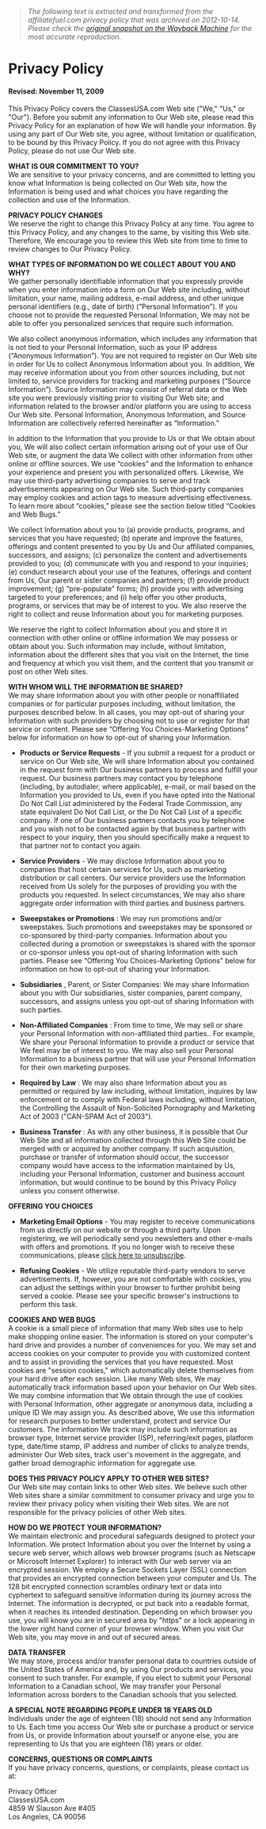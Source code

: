 > *The following text is extracted and transformed from the affiliatefuel.com privacy policy that was archived on 2012-10-14. Please check the [original snapshot on the Wayback Machine](https://web.archive.org/web/20121014063756id_/http%3A//www.classesusa.com/static/privacyPolicy) for the most accurate reproduction.*

# Privacy Policy

####  Revised: November 11, 2009 

This Privacy Policy covers the ClassesUSA.com Web site ("We," "Us," or "Our"). Before you submit any information to Our Web site, please read this Privacy Policy for an explanation of how We will handle your information. By using any part of Our Web site, you agree, without limitation or qualification, to be bound by this Privacy Policy. If you do not agree with this Privacy Policy, please do not use Our Web site. 

**WHAT IS OUR COMMITMENT TO YOU?**   
We are sensitive to your privacy concerns, and are committed to letting you know what Information is being collected on Our Web site, how the Information is being used and what choices you have regarding the collection and use of the Information. 

**PRIVACY POLICY CHANGES**   
We reserve the right to change this Privacy Policy at any time. You agree to this Privacy Policy, and any changes to the same, by visiting this Web site. Therefore, We encourage you to review this Web site from time to time to review changes to Our Privacy Policy. 

**WHAT TYPES OF INFORMATION DO WE COLLECT ABOUT YOU AND WHY?**   
We gather personally identifiable information that you expressly provide when you enter information into a form on Our Web site including, without limitation, your name, mailing address, e-mail address, and other unique personal identifiers (e.g., date of birth) (“Personal Information”). If you choose not to provide the requested Personal Information, We may not be able to offer you personalized services that require such information. 

We also collect anonymous information, which includes any information that is not tied to your Personal Information, such as your IP address (“Anonymous Information”). You are not required to register on Our Web site in order for Us to collect Anonymous Information about you. In addition, We may receive information about you from other sources including, but not limited to, service providers for tracking and marketing purposes (“Source Information”). Source Information may consist of referral data or the Web site you were previously visiting prior to visiting Our Web site; and information related to the browser and/or platform you are using to access Our Web site. Personal Information, Anonymous Information, and Source Information are collectively referred hereinafter as “Information.” 

In addition to the Information that you provide to Us or that We obtain about you, We will also collect certain information arising out of your use of Our Web site, or augment the data We collect with other information from other online or offline sources. We use “cookies” and the Information to enhance your experience and present you with personalized offers. Likewise, We may use third-party advertising companies to serve and track advertisements appearing on Our Web site. Such third-party companies may employ cookies and action tags to measure advertising effectiveness. To learn more about “cookies,” please see the section below titled “Cookies and Web Bugs.” 

We collect Information about you to (a) provide products, programs, and services that you have requested; (b) operate and improve the features, offerings and content presented to you by Us and Our affiliated companies, successors, and assigns; (c) personalize the content and advertisements provided to you; (d) communicate with you and respond to your inquiries; (e) conduct research about your use of the features, offerings and content from Us, Our parent or sister companies and partners; (f) provide product improvement; (g) “pre-populate” forms; (h) provide you with advertising targeted to your preferences; and (i) help offer you other products, programs, or services that may be of interest to you. We also reserve the right to collect and reuse Information about you for marketing purposes. 

We reserve the right to collect Information about you and store it in connection with other online or offline information We may possess or obtain about you. Such information may include, without limitation, information about the different sites that you visit on the Internet, the time and frequency at which you visit them, and the content that you transmit or post on other Web sites. 

**WITH WHOM WILL THE INFORMATION BE SHARED?**   
We may share Information about you with other people or nonaffiliated companies or for particular purposes including, without limitation, the purposes described below. In all cases, you may opt-out of sharing your Information with such providers by choosing not to use or register for that service or content. Please see “Offering You Choices-Marketing Options” below for information on how to opt-out of sharing your Information. 

  * **Products or Service Requests** \- If you submit a request for a product or service on Our Web site, We will share Information about you contained in the request form with Our business partners to process and fulfill your request. Our business partners may contact you by telephone (including, by autodialer, where applicable), e-mail, or mail based on the Information you provided to Us, even if you have opted into the National Do Not Call List administered by the Federal Trade Commission, any state equivalent Do Not Call List, or the Do Not Call List of a specific company. If one of Our business partners contacts you by telephone and you wish not to be contacted again by that business partner with respect to your inquiry, then you should specifically make a request to that partner not to contact you again. 

  * **Service Providers** \- We may disclose Information about you to companies that host certain services for Us, such as marketing distribution or call centers. Our service providers use the Information received from Us solely for the purposes of providing you with the products you requested. In select circumstances, We may also share aggregate order information with third parties and business partners. 

  * **Sweepstakes or Promotions** : We may run promotions and/or sweepstakes. Such promotions and sweepstakes may be sponsored or co-sponsored by third-party companies. Information about you collected during a promotion or sweepstakes is shared with the sponsor or co-sponsor unless you opt-out of sharing Information with such parties. Please see “Offering You Choices-Marketing Options” below for information on how to opt-out of sharing your Information. 

  * **Subsidiaries** , Parent, or Sister Companies: We may share Information about you with Our subsidiaries, sister companies, parent company, successors, and assigns unless you opt-out of sharing Information with such parties. 

  * **Non-Affiliated Companies** : From time to time, We may sell or share your Personal Information with non-affiliated third parties.. For example, We share your Personal Information to provide a product or service that We feel may be of interest to you. We may also sell your Personal Information to a business partner that will use your Personal Information for their own marketing purposes. 

  * **Required by Law** : We may also share Information about you as permitted or required by law including, without limitation, inquires by law enforcement or to comply with Federal laws including, without limitation, the Controlling the Assault of Non-Solicited Pornography and Marketing Act of 2003 ("CAN-SPAM Act of 2003"). 

  * **Business Transfer** : As with any other business, it is possible that Our Web Site and all information collected through this Web Site could be merged with or acquired by another company. If such acquisition, purchase or transfer of information should occur, the successor company would have access to the information maintained by Us, including your Personal Information, customer and business account information, but would continue to be bound by this Privacy Policy unless you consent otherwise. 




**OFFERING YOU CHOICES**   


  * **Marketing Email Options** \- You may register to receive communications from us directly on our website or through a third party. Upon registering, we will periodically send you newsletters and other e-mails with offers and promotions. If you no longer wish to receive these communications, please [click here to unsubscribe](http://www.optout-nrpx.net/o-nrpx-o35-14b270ce3e55b58efd5587b727a523e7). 

  * **Refusing Cookies** \- We utilize reputable third-party vendors to serve advertisements. If, however, you are not comfortable with cookies, you can adjust the settings within your browser to further prohibit being served a cookie. Please see your specific browser's instructions to perform this task. 




**COOKIES AND WEB BUGS**   
A cookie is a small piece of information that many Web sites use to help make shopping online easier. The information is stored on your computer's hard drive and provides a number of conveniences for you. We may set and access cookies on your computer to provide you with customized content and to assist in providing the services that you have requested. Most cookies are "session cookies," which automatically delete themselves from your hard drive after each session. Like many Web sites, We may automatically track information based upon your behavior on Our Web sites. We may combine information that We obtain through the use of cookies with Personal Information, other aggregate or anonymous data, including a unique ID We may assign you. As described above, We use this information for research purposes to better understand, protect and service Our customers. The information We track may include such information as browser type, Internet service provider (ISP), referring/exit pages, platform type, date/time stamp, IP address and number of clicks to analyze trends, administer Our Web sites, track user's movement in the aggregate, and gather broad demographic information for aggregate use. 

**DOES THIS PRIVACY POLICY APPLY TO OTHER WEB SITES?**   
Our Web site may contain links to other Web sites. We believe such other Web sites share a similar commitment to consumer privacy and urge you to review their privacy policy when visiting their Web sites. We are not responsible for the privacy policies of other Web sites. 

**HOW DO WE PROTECT YOUR INFORMATION?**   
We maintain electronic and procedural safeguards designed to protect your Information. We protect Information about you over the Internet by using a secure web server, which allows web browser programs (such as Netscape or Microsoft Internet Explorer) to interact with Our web server via an encrypted session. We employ a Secure Sockets Layer (SSL) connection that provides an encrypted connection between your computer and Us. The 128 bit encrypted connection scrambles ordinary text or data into cyphertext to safeguard sensitive information during its journey across the Internet. The information is decrypted, or put back into a readable format, when it reaches its intended destination. Depending on which browser you use, you will know you are in secured area by "https" or a lock appearing in the lower right hand corner of your browser window. When you visit Our Web site, you may move in and out of secured areas. 

**DATA TRANSFER**   
We may store, process and/or transfer personal data to countries outside of the United States of America and, by using Our products and services, you consent to such transfer. For example, if you elect to submit your Personal Information to a Canadian school, We may transfer your Personal Information across borders to the Canadian schools that you selected. 

**A SPECIAL NOTE REGARDING PEOPLE UNDER 18 YEARS OLD**   
Individuals under the age of eighteen (18) should not send any Information to Us. Each time you access Our Web site or purchase a product or service from Us, or provide Information about yourself or anyone else, you are representing to Us that you are eighteen (18) years or older. 

**CONCERNS, QUESTIONS OR COMPLAINTS**   
If you have privacy concerns, questions, or complaints, please contact us at: 

Privacy Officer   
ClassesUSA.com   
4859 W Slauson Ave #405   
Los Angeles, CA 90056 
